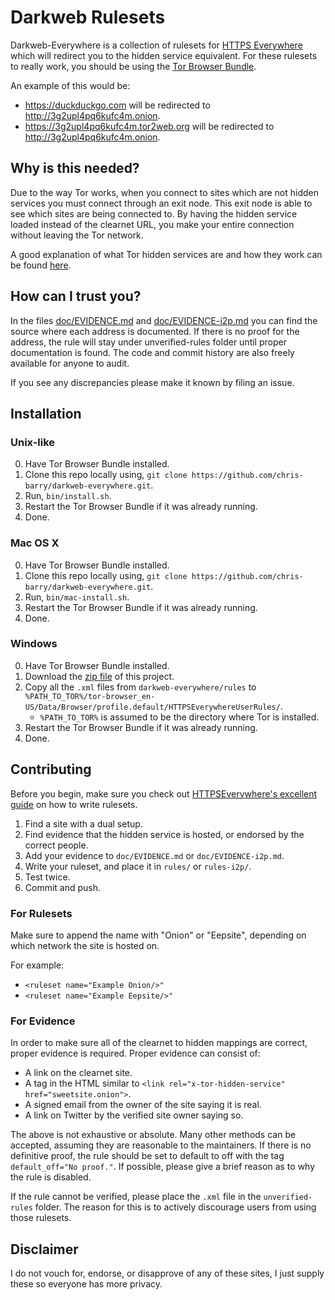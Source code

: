 # Darkweb Rulesets

Darkweb-Everywhere is a collection of rulesets for [HTTPS Everywhere][0] which will redirect you to the hidden service equivalent.
For these rulesets to really work, you should be using the [Tor Browser Bundle][1].

An example of this would be:
* <https://duckduckgo.com> will be redirected to <http://3g2upl4pq6kufc4m.onion>.
* <https://3g2upl4pq6kufc4m.tor2web.org> will be redirected to <http://3g2upl4pq6kufc4m.onion>.

## Why is this needed?

Due to the way Tor works, when you connect to sites which are not hidden services you must connect through an exit node.
This exit node is able to see which sites are being connected to.
By having the hidden service loaded instead of the clearnet URL, you make your entire connection without leaving the Tor network.

A good explanation of what Tor hidden services are and how they work can be found [here][2].

## How can I trust you?

In the files [doc/EVIDENCE.md](doc/EVIDENCE.md) and [doc/EVIDENCE-i2p.md](doc/EVIDENCE-i2p.md) you can find the source where each address is documented.
If there is no proof for the address, the rule will stay under unverified-rules folder until proper documentation is found.
The code and commit history are also freely available for anyone to audit.

If you see any discrepancies please make it known by filing an issue.

## Installation

### Unix-like

0. Have Tor Browser Bundle installed.
1. Clone this repo locally using, `git clone https://github.com/chris-barry/darkweb-everywhere.git`.
2. Run, `bin/install.sh`.
3. Restart the Tor Browser Bundle if it was already running.
4. Done.

### Mac OS X

0. Have Tor Browser Bundle installed.
1. Clone this repo locally using, `git clone https://github.com/chris-barry/darkweb-everywhere.git`.
2. Run, `bin/mac-install.sh`.
3. Restart the Tor Browser Bundle if it was already running.
4. Done.

### Windows

0. Have Tor Browser Bundle installed.
1. Download the [zip file][3] of this project.
2. Copy all the `.xml` files from `darkweb-everywhere/rules` to `%PATH_TO_TOR%/tor-browser_en-US/Data/Browser/profile.default/HTTPSEverywhereUserRules/`.
	* `%PATH_TO_TOR%` is assumed to be the directory where Tor is installed.
3. Restart the Tor Browser Bundle if it was already running.
4. Done.

## Contributing

Before you begin, make sure you check out [HTTPSEverywhere's excellent guide][4] on how to write rulesets.

1. Find a site with a dual setup.
2. Find evidence that the hidden service is hosted, or endorsed by the correct people.
3. Add your evidence to `doc/EVIDENCE.md` or `doc/EVIDENCE-i2p.md`.
4. Write your ruleset, and place it in `rules/` or `rules-i2p/`.
5. Test twice.
6. Commit and push.

### For Rulesets

Make sure to append the name with "Onion" or "Eepsite", depending on which network the site is hosted on.

For example:
* `<ruleset name="Example Onion/>"`
* `<ruleset name="Example Eepsite/>"`

### For Evidence

In order to make sure all of the clearnet to hidden mappings are correct, proper evidence is required.
Proper evidence can consist of:

* A link on the clearnet site.
* A tag in the HTML similar to `<link rel="x-tor-hidden-service" href="sweetsite.onion">`.
* A signed email from the owner of the site saying it is real.
* A link on Twitter by the verified site owner saying so.

The above is not exhaustive or absolute.
Many other methods can be accepted, assuming they are reasonable to the maintainers.
If there is no definitive proof, the rule should be set to default to off with the tag `default_off="No proof."`.
If possible, please give a brief reason as to why the rule is disabled.

If the rule cannot be verified, please place the `.xml` file in the `unverified-rules` folder.
The reason for this is to actively discourage users from using those rulesets.

## Disclaimer

I do not vouch for, endorse, or disapprove of any of these sites, I just supply these so everyone has more privacy. 

[0]: https://www.eff.org/https-everywhere "HTTPS Everywhere"
[1]: https://www.torproject.org/projects/torbrowser.html.en "The Tor Browser Bundle"
[2]: https://www.youtube.com/watch?v=eAxBuckgPuU#t=17
[3]: https://github.com/chris-barry/darkweb-everywhere/archive/master.zip
[4]: https://www.eff.org/https-everywhere/rulesets "HTTPS Everywhere Rulesets"
